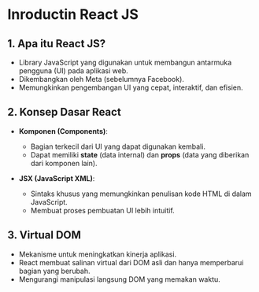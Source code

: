 # Inroductin React JS 

## 1. Apa itu React JS?
- Library JavaScript yang digunakan untuk membangun antarmuka pengguna (UI) pada aplikasi web.
- Dikembangkan oleh Meta (sebelumnya Facebook).
- Memungkinkan pengembangan UI yang cepat, interaktif, dan efisien.

## 2. Konsep Dasar React
- **Komponen (Components)**:
  - Bagian terkecil dari UI yang dapat digunakan kembali.
  - Dapat memiliki **state** (data internal) dan **props** (data yang diberikan dari komponen lain).
  
- **JSX (JavaScript XML)**:
  - Sintaks khusus yang memungkinkan penulisan kode HTML di dalam JavaScript.
  - Membuat proses pembuatan UI lebih intuitif.

## 3. Virtual DOM
- Mekanisme untuk meningkatkan kinerja aplikasi.
- React membuat salinan virtual dari DOM asli dan hanya memperbarui bagian yang berubah.
- Mengurangi manipulasi langsung DOM yang memakan waktu.
